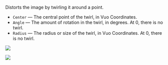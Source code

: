 Distorts the image by twirling it around a point.

   - `Center` — The central point of the twirl, in Vuo Coordinates.
   - `Angle` — The amount of rotation in the twirl, in degrees. At 0, there is no twirl.
   - `Radius` — The radius or size of the twirl, in Vuo Coordinates. At 0, there is no twirl.

![](mountains.png)

![](twirl.png)
